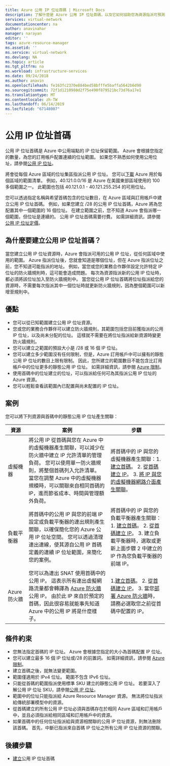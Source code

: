 ```yaml
---
title: Azure 公用 IP 位址首碼 | Microsoft Docs
description: 了解什麼是 Azure 公用 IP 位址首碼，以及它如何協助您為資源指派可預測的的公用 IP 位址。
services: virtual-network
documentationcenter: na
author: anavinahar
manager: narayan
editor: ''
tags: azure-resource-manager
ms.assetid: ''
ms.service: virtual-network
ms.devlang: NA
ms.topic: article
ms.tgt_pltfrm: na
ms.workload: infrastructure-services
ms.date: 09/24/2018
ms.author: anavin
ms.openlocfilehash: fe163fc2370e884bed58bfffe5baffa5642b6d90
ms.sourcegitcommit: 72f1d1210980d2f75e490f879521bc73d76a17e1
ms.translationtype: MT
ms.contentlocale: zh-TW
ms.lasthandoff: 06/14/2019
ms.locfileid: "67148007"
---
```

# <a name="public-ip-address-prefix"></a>公用 IP 位址首碼

公用 IP 位址首碼是 Azure 中公用端點的 IP 位址保留範圍。 Azure 會根據您指定的數量，為您的訂用帳戶配置連續的位址範圍。 如果您不熟悉如何使用公用位址，請參閱[公用 IP 位址](virtual-network-ip-addresses-overview-arm.md#public-ip-addresses)。

將會從每個 Azure 區域的位址集區指派公用 IP 位址。 您可以[下載](https://www.microsoft.com/download/details.aspx?id=56519) Azure 用於每個區域的範圍清單。 例如，40.121.0.0/16 是 Azure 在美國東部區域使用的 100 多個範圍之一。 此範圍也包括 40.121.0.1 - 40.121.255.254 的可用位址。

您可以透過指定名稱與希望首碼包含的位址數目，在 Azure 區域與訂用帳戶中建立公用 IP 位址首碼。 例如，如果您建立 /28 的公用 IP 位址首碼，Azure 將為您配置其中一個範圍的 16 個位址。 在建立範圍之前，您不知道 Azure 會指派哪一個範圍，但位址是連續的。 公用 IP 位址首碼需要付費。 如需詳細資訊，請參閱[公用 IP 位址定價](https://azure.microsoft.com/pricing/details/ip-addresses)。

## <a name="why-create-a-public-ip-address-prefix"></a>為什麼要建立公用 IP 位址首碼？

當您建立公用 IP 位址資源時，Azure 會指派可用的公用 IP 位址，從任何區域中使用的範圍。 Azure 指派位址後，您就會知道是哪個位址，但在 Azure 指派位址之前，您不知道可能指派的地址。 例如，當您或您的業務合作夥伴設定允許特定 IP 位址的防火牆規則時，這可能會造成問題。 每次為資源指派新的公用 IP 位址時，都必須將該位址加入至防火牆規則中。 當您從公用 IP 位址首碼將位址指派給您的資源時，不需要每次指派其中一個位址時就更新防火牆規則，因為整個範圍可以新增至規則中。

## <a name="benefits"></a>優點

- 您可以從已知範圍建立公用 IP 位址資源。
- 您或您的業務合作夥伴可以建立防火牆規則，其範圍包括您目前獲指派的公用 IP 位址，以及尚未分配的位址。 這樣就不需要在將位址指派給新資源時變更防火牆規則。
- 您可以建立之範圍的預設大小是 /28 或 16 個 IP 位址。
- 您可以建立多少範圍沒有任何限制，但是，Azure 訂用帳戶中可以擁有的靜態公用 IP 位址的數目上限有限制。 因此，您所建立的範圍數目不能包含比訂用帳戶中的位址更多的靜態公用 IP 位址。 如需詳細資訊，請參閱 [Azure 限制](../azure-subscription-service-limits.md?toc=%2fazure%2fvirtual-network%2ftoc.json#azure-resource-manager-virtual-networking-limits)。
- 使用首碼中的位址建立的位址，可以指派給任何可為其指派公用 IP 位址的 Azure 資源。
- 您可以輕鬆查看該範圍內已配置與尚未配置的 IP 位址。

## <a name="scenarios"></a>案例
您可以將下列資源與首碼中的靜態公用 IP 位址產生關聯：

|資源|案例|步驟|
|---|---|---|
|虛擬機器| 將公用 IP 從首碼與您在 Azure 中的虛擬機器產生關聯，可以減少在防火牆中建立 IP 允許清單的管理負荷。 您可以使用單一防火牆規則，將整個首碼列入允許清單。 當您在調整 Azure 中的虛擬機器規模時，可以關聯來自相同首碼的 IP，進而節省成本、時間與管理額外負荷。| 將首碼中的 IP 與您的虛擬機器產生關聯：1. [建立首碼](manage-public-ip-address-prefix.md)。 2. [從首碼建立 IP](manage-public-ip-address-prefix.md)。 3. [將 IP 與您的虛擬機器網路介面產生關聯](virtual-network-network-interface-addresses.md#add-ip-addresses)。
| 負載平衡器 | 將首碼中的公用 IP 與您的前端 IP 設定或負載平衡器的連出規則產生關聯，以確保簡化您的 Azure 公用 IP 位址空間。 您可以透過清理連出連線，使其源自公用 IP 首碼定義的連續 IP 位址範圍，來簡化您的案例。 | 將首碼中的 IP 與您的負載平衡器產生關聯：1. [建立首碼](manage-public-ip-address-prefix.md)。 2. [從首碼建立 IP](manage-public-ip-address-prefix.md)。 3. 建立負載平衡器時，選取或更新上面步驟 2 中建立的 IP 作為您負載平衡器的前端 IP。 |
| Azure 防火牆 | 您可以為連出 SNAT 使用首碼中的公用 IP。 這表示所有連出虛擬網路流量都會轉譯為 [Azure 防火牆](../firewall/overview.md?toc=%2fazure%2fvirtual-network%2ftoc.json)公用 IP。 由於此 IP 來自於預定的首碼，因此很容易就能事先知道 Azure 中的公用 IP 將是什麼樣子。 | 1.[建立首碼](manage-public-ip-address-prefix.md)。 2. [從首碼建立 IP](manage-public-ip-address-prefix.md)。 3. 當您[部署 Azure 防火牆](../firewall/tutorial-firewall-deploy-portal.md?toc=%2fazure%2fvirtual-network%2ftoc.json#deploy-the-firewall)時，請務必選取您之前從首碼中配置的 IP。|

## <a name="constraints"></a>條件約束

- 您無法指定首碼的 IP 位址。 Azure 會根據您指定的大小為首碼配置 IP 位址。
- 您可以建立最多 16 個 IP 位址或/28 的前置詞。 如需詳細資訊，請參閱 [Azure 限制](../azure-subscription-service-limits.md?toc=%2fazure%2fvirtual-network%2ftoc.json#azure-resource-manager-virtual-networking-limits)。
- 建立首碼之後，就無法變更範圍。
- 範圍僅適用於 IPv4 位址。 範圍不包含 IPv6 位址。
- 只能從首碼的範圍指派使用標準 SKU 建立的靜態公用 IP 位址。 若要深入了解公用 IP 位址 SKU，請參閱[公用 IP 位址](virtual-network-ip-addresses-overview-arm.md#public-ip-addresses)。
- 範圍中的位址只能指派給 Azure Resource Manager 資源。 無法將位址指派給傳統部署模型中的資源。
- 從首碼建立的所有公用 IP 位址必須與首碼存在於相同 Azure 區域和訂用帳戶中，並且必須指派給相同區域和訂用帳戶中的資源。
- 如果首碼中的任何位址指派給與資源相關聯的公用 IP 位址資源，則無法刪除該首碼。 首先，中斷已指派來自首碼 IP 位址之所有公用 IP 位址資源的關聯。


## <a name="next-steps"></a>後續步驟

- [建立](manage-public-ip-address-prefix.md)公用 IP 位址首碼
